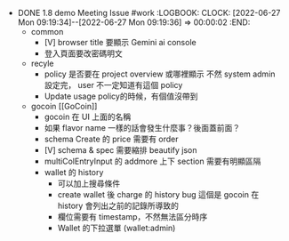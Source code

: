 - DONE 1.8 demo Meeting Issue #work
  :LOGBOOK:
  CLOCK: [2022-06-27 Mon 09:19:34]--[2022-06-27 Mon 09:19:36] =>  00:00:02
  :END:
	- common
		- [V] browser title 要顯示 Gemini ai console
		- 登入頁面要改密碼明文
	- recyle
		- policy 是否要在 project overview 或哪裡顯示
		  不然 system admin 設定完， user 不一定知道有這個 policy
		- Update usage policy的時候，有個值沒帶到
	- gocoin [[GoCoin]]
		- gocoin 在 UI 上面的名稱
		- 如果 flavor name 一樣的話會發生什麼事？後面蓋前面？
		- schema Create 的 price 需要有 order
		- [V] schema & spec 需要縮排 beautify json
		- multiColEntryInput 的 addmore 上下 section 需要有明顯區隔
		- wallet 的 history
			- 可以加上搜尋條件
			- create wallet 後 charge 的 history bug
			  這個是 gocoin 在 history 會列出之前的記錄所導致的
			- 欄位需要有 timestamp，不然無法區分時序
			- Wallet 的下拉選單 (wallet:admin)